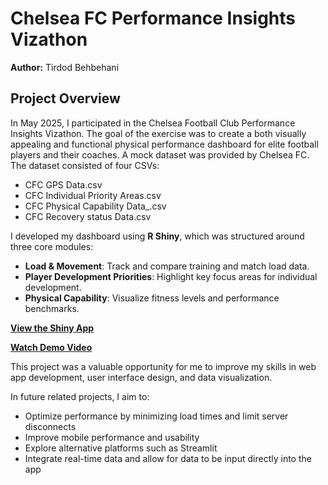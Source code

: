# Chelsea FC Performance Insights Vizathon

**Author:** Tirdod Behbehani

## Project Overview
In May 2025, I participated in the Chelsea Football Club Performance Insights Vizathon. 
The goal of the exercise was to create a both visually appealing and functional physical performance dashboard
for elite football players and their coaches. A mock dataset was provided by Chelsea FC.
The dataset consisted of four CSVs:
- CFC GPS Data.csv
- CFC Individual Priority Areas.csv
- CFC Physical Capability Data_.csv
- CFC Recovery status Data.csv

I developed my dashboard using **R Shiny**, which was structured around three core modules:
- **Load & Movement**: Track and compare training and match load data.
- **Player Development Priorities**: Highlight key focus areas for individual development.
- **Physical Capability**: Visualize fitness levels and performance benchmarks.

**[View the Shiny App](https://tirdodbehbehani.shinyapps.io/ChelseaPerformanceInsightsVizathon/)**

**[Watch Demo Video](https://youtu.be/b2ehJVKicwU)**   

This project was a valuable opportunity for me to improve my skills in web app development, user interface design, and data visualization. 

In future related projects, I aim to:
- Optimize performance by minimizing load times and limit server disconnects
- Improve mobile performance and usability
- Explore alternative platforms such as Streamlit
- Integrate real-time data and allow for data to be input directly into the app
